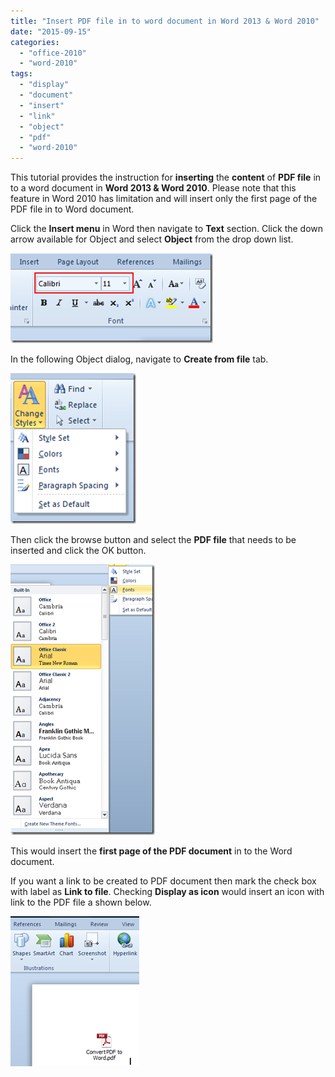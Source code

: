 ```yaml
---
title: "Insert PDF file in to word document in Word 2013 & Word 2010"
date: "2015-09-15"
categories: 
  - "office-2010"
  - "word-2010"
tags: 
  - "display"
  - "document"
  - "insert"
  - "link"
  - "object"
  - "pdf"
  - "word-2010"
---
```


This tutorial provides the instruction for **inserting** the **content** of **PDF file** in to a word document in **Word 2013 & Word 2010**. Please note that this feature in Word 2010 has limitation and will insert only the first page of the PDF file in to Word document.

Click the **Insert menu** in Word then navigate to **Text** section. Click the down arrow available for Object and select **Object** from the drop down list.

[![image](/assets/images/image_thumb99.png "image")](http://blogmines.com/blog/wp-content/uploads/2011/09/image100.png)

In the following Object dialog, navigate to **Create from file** tab.

[![image](/assets/images/image_thumb100.png "image")](http://blogmines.com/blog/wp-content/uploads/2011/09/image101.png)

Then click the browse button and select the **PDF file** that needs to be inserted and click the OK button.

[![image](/assets/images/image_thumb101.png "image")](http://blogmines.com/blog/wp-content/uploads/2011/09/image102.png)

This would insert the **first page of the PDF document** in to the Word document.

If you want a link to be created to PDF document then mark the check box with label as **Link to file**. Checking **Display as icon** would insert an icon with link to the PDF file a shown below.

[![image](/assets/images/1_image_thumb102.png "image")](http://blogmines.com/blog/wp-content/uploads/2011/09/image103.png)
